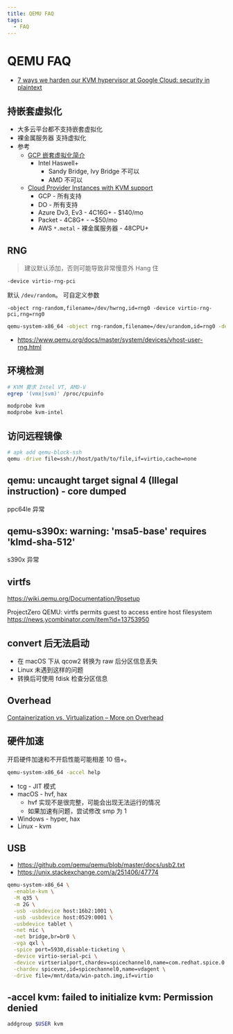 ```yaml
---
title: QEMU FAQ
tags:
  - FAQ
---
```


# QEMU FAQ

- [7 ways we harden our KVM hypervisor at Google Cloud: security in plaintext](https://cloudplatform.googleblog.com/2017/01/7-ways-we-harden-our-KVM-hypervisor-at-Google-Cloud-security-in-plaintext.html)

## 持嵌套虚拟化

- 大多云平台都不支持嵌套虚拟化
- 裸金属服务器 支持虚拟化
- 参考
  - [GCP 嵌套虚拟化简介](https://cloud.google.com/compute/docs/instances/nested-virtualization/overview)
    - Intel Haswell+
      - Sandy Bridge, Ivy Bridge 不可以
      - AMD 不可以
  - [Cloud Provider Instances with KVM support](https://ignite.readthedocs.io/en/stable/cloudprovider/)
    - GCP - 所有支持
    - DO - 所有支持
    - Azure Dv3, Ev3 - 4C16G+ - $140/mo
    - Packet - 4C8G+ - ~$50/mo
    - AWS `*.metal` - 裸金属服务器 - 48CPU+

## RNG

> 建议默认添加，否则可能导致非常慢意外 Hang 住

```
-device virtio-rng-pci
```

默认 `/dev/random`。 可自定义参数

```
-object rng-random,filename=/dev/hwrng,id=rng0 -device virtio-rng-pci,rng=rng0
```

```bash
qemu-system-x86_64 -object rng-random,filename=/dev/urandom,id=rng0 -device virtio-rng-pci,rng=rng0,bus=pci.0,addr=0x7
```

- https://www.qemu.org/docs/master/system/devices/vhost-user-rng.html

## 环境检测

```bash
# KVM 要求 Intel VT, AMD-V
egrep '(vmx|svm)' /proc/cpuinfo

modprobe kvm
modprobe kvm-intel
```

## 访问远程镜像

```bash
# apk add qemu-block-ssh
qemu -drive file=ssh://host/path/to/file,if=virtio,cache=none
```

## qemu: uncaught target signal 4 (Illegal instruction) - core dumped

ppc64le 异常

## qemu-s390x: warning: 'msa5-base' requires 'klmd-sha-512'

s390x 异常

## virtfs

https://wiki.qemu.org/Documentation/9psetup

ProjectZero
QEMU: virtfs permits guest to access entire host filesystem
https://news.ycombinator.com/item?id=13753950

## convert 后无法启动

- 在 macOS 下从 qcow2 转换为 raw 后分区信息丢失
- Linux 未遇到这样的问题
- 转换后可使用 fdisk 检查分区信息

## Overhead

[Containerization vs. Virtualization – More on Overhead](http://www.brightcomputing.com/blog/containerization-vs.-virtualization-more-on-overhead)

## 硬件加速

开启硬件加速和不开启性能可能相差 10 倍+。

```bash
qemu-system-x86_64 -accel help
```

- tcg - JIT 模式
- macOS - hvf, hax
  - hvf 实现不是很完整，可能会出现无法运行的情况
  - 如果加速有问题，尝试修改 smp 为 1
- Windows - hyper, hax
- Linux - kvm

## USB

- https://github.com/qemu/qemu/blob/master/docs/usb2.txt
- https://unix.stackexchange.com/a/251406/47774

```bash
qemu-system-x86_64 \
  -enable-kvm \
  -M q35 \
  -m 2G \
  -usb -usbdevice host:16b2:1001 \
  -usb -usbdevice host:0529:0001 \
  -usbdevice tablet \
  -net nic \
  -net bridge,br=br0 \
  -vga qxl \
  -spice port=5930,disable-ticketing \
  -device virtio-serial-pci \
  -device virtserialport,chardev=spicechannel0,name=com.redhat.spice.0 \
  -chardev spicevmc,id=spicechannel0,name=vdagent \
  -drive file=/mnt/data/win-patch.img,if=virtio
```

## -accel kvm: failed to initialize kvm: Permission denied

```bash
addgroup $USER kvm
```
